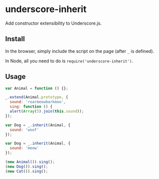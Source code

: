 underscore-inherit
==================

Add constructor extensibility to Underscore.js.

Install
-------

In the browser, simply include the script on the page (after `_` is defined).

In Node, all you need to do is `require('underscore-inherit')`.

Usage
-----

```js
var Animal = function () {};

_.extend(Animal.prototype, {
  sound: 'roarmeowbarkmoo',
  sing: function () {
  alert(Array(5).join(this.sound));
});

var Dog = _.inherit(Animal, {
  sound: 'woof'
});

var Dog = _.inherit(Animal, {
  sound: 'meow'
});

(new Animal()).sing();
(new Dog()).sing();
(new Cat()).sing();
```
